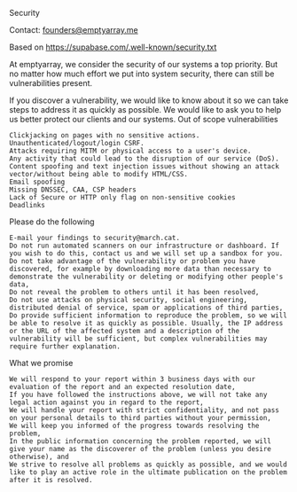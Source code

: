 Security

Contact: founders@emptyarray.me

Based on https://supabase.com/.well-known/security.txt

At emptyarray, we consider the security of our systems a top priority. But no matter how much effort we put into system security, there can still be vulnerabilities present.

If you discover a vulnerability, we would like to know about it so we can take steps to address it as quickly as possible. We would like to ask you to help us better protect our clients and our systems.
Out of scope vulnerabilities

    Clickjacking on pages with no sensitive actions.
    Unauthenticated/logout/login CSRF.
    Attacks requiring MITM or physical access to a user's device.
    Any activity that could lead to the disruption of our service (DoS).
    Content spoofing and text injection issues without showing an attack vector/without being able to modify HTML/CSS.
    Email spoofing
    Missing DNSSEC, CAA, CSP headers
    Lack of Secure or HTTP only flag on non-sensitive cookies
    Deadlinks

Please do the following

    E-mail your findings to security@march.cat.
    Do not run automated scanners on our infrastructure or dashboard. If you wish to do this, contact us and we will set up a sandbox for you.
    Do not take advantage of the vulnerability or problem you have discovered, for example by downloading more data than necessary to demonstrate the vulnerability or deleting or modifying other people's data,
    Do not reveal the problem to others until it has been resolved,
    Do not use attacks on physical security, social engineering, distributed denial of service, spam or applications of third parties,
    Do provide sufficient information to reproduce the problem, so we will be able to resolve it as quickly as possible. Usually, the IP address or the URL of the affected system and a description of the vulnerability will be sufficient, but complex vulnerabilities may require further explanation.

What we promise

    We will respond to your report within 3 business days with our evaluation of the report and an expected resolution date,
    If you have followed the instructions above, we will not take any legal action against you in regard to the report,
    We will handle your report with strict confidentiality, and not pass on your personal details to third parties without your permission,
    We will keep you informed of the progress towards resolving the problem,
    In the public information concerning the problem reported, we will give your name as the discoverer of the problem (unless you desire otherwise), and
    We strive to resolve all problems as quickly as possible, and we would like to play an active role in the ultimate publication on the problem after it is resolved.
